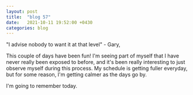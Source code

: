 ```yaml
---
layout: post
title:  "blog 57"
date:   2021-10-11 19:52:00 +0430
categories: blog
---
```


"I advise nobody to want it at that level" - Gary,

This couple of days have been fun!
I'm seeing part of myself that I have never really been exposed to before, and it's been really interesting to just observe myself during this process. My schedule is getting fuller everyday, but for some reason, I'm getting calmer as the days go by.

I'm going to remember today.

